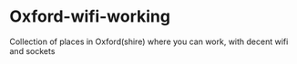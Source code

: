 Oxford-wifi-working
===================

Collection of places in Oxford(shire) where you can work, with decent wifi and sockets
